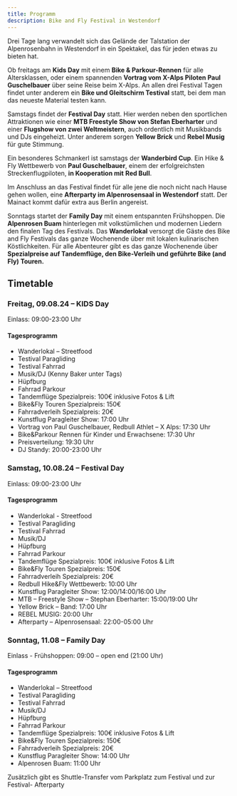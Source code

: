 ```yaml
---
title: Programm
description: Bike and Fly Festival in Westendorf
---
```


Drei Tage lang verwandelt sich das Gelände der Talstation der Alpenrosenbahn in Westendorf in ein Spektakel, das für jeden etwas zu bieten hat.

Ob freitags am **Kids Day** mit einem **Bike & Parkour-Rennen** für alle Altersklassen, oder einem spannenden **Vortrag vom X-Alps Piloten Paul Guschelbauer** über seine Reise beim X-Alps. An allen drei Festival Tagen findet unter anderem ein **Bike und Gleitschirm Testival** statt, bei dem man das neueste Material testen kann.

Samstags findet der **Festival Day** statt. Hier werden neben den sportlichen Attraktionen wie einer **MTB Freestyle Show von Stefan Eberharter** und einer **Flugshow von zwei Weltmeistern**, auch ordentlich mit Musikbands und DJs eingeheizt. Unter anderem sorgen **Yellow Brick** und **Rebel Musig** für gute Stimmung.

Ein besonderes Schmankerl ist samstags der **Wanderbird Cup**. Ein Hike & Fly Wettbewerb von **Paul Guschelbauer**, einem der erfolgreichsten Streckenflugpiloten, **in Kooperation mit** **Red Bull**.

Im Anschluss an das Festival findet für alle jene die noch nicht nach Hause gehen wollen, eine **Afterparty im Alpenrosensaal in Westendorf** statt. Der Mainact kommt dafür extra aus Berlin angereist.

Sonntags startet der **Family Day** mit einem entspannten Frühshoppen. Die **Alpenrosen Buam** hinterlegen mit volkstümlichen und modernen Liedern den finalen Tag des Festivals. Das **Wanderlokal** versorgt die Gäste des Bike and Fly Festivals das ganze Wochenende über mit lokalen kulinarischen Köstlichkeiten. Für alle Abenteurer gibt es das ganze Wochenende über **Spezialpreise auf Tandemflüge, den Bike-Verleih und geführte Bike (and Fly) Touren.**

## Timetable

<div class="grid md:grid-cols-3 gap-4 mb-10">
  <div class="bg-[#c2deba] shadow-md rounded-lg p-4">
    <h3>Freitag, 09.08.24 – KIDS Day</h3>
    <p>Einlass: 09:00-23:00 Uhr</p>
    <h4>Tagesprogramm</h4>
    <ul>
      <li>Wanderlokal – Streetfood</li>
      <li>Testival Paragliding</li>
      <li>Testival Fahrrad</li>
      <li>Musik/DJ (Kenny Baker unter Tags)</li>
      <li>Hüpfburg</li>
      <li>Fahrrad Parkour</li>
      <li>Tandemflüge Spezialpreis: 100€ inklusive Fotos & Lift</li>
      <li>Bike&Fly Touren Spezialpreis: 150€</li>
      <li>Fahrradverleih Spezialpreis: 20€</li>
      <li>Kunstflug Paragleiter Show: 17:00 Uhr</li>
      <li>Vortrag von Paul Guschelbauer, Redbull Athlet – X Alps: 17:30 Uhr</li>
      <li>Bike&Parkour Rennen für Kinder und Erwachsene: 17:30 Uhr</li>
      <li>Preisverteilung: 19:30 Uhr</li>
      <li>DJ Standy: 20:00-23:00 Uhr</li>
    </ul>
  </div>
  <div class="bg-[#b0def1] shadow-md rounded-lg p-4">
    <h3>Samstag, 10.08.24 – Festival Day</h3>
    <p>Einlass: 09:00-23:00 Uhr</p>
    <h4>Tagesprogramm</h4>
    <ul>
      <li>Wanderlokal - Streetfood</li>
      <li>Testival Paragliding</li>
      <li>Testival Fahrrad</li>
      <li>Musik/DJ</li>
      <li>Hüpfburg</li>
      <li>Fahrrad Parkour</li>
      <li>Tandemflüge Spezialpreis: 100€ inklusive Fotos & Lift</li>
      <li>Bike&Fly Touren Spezialpreis: 150€</li>
      <li>Fahrradverleih Spezialpreis: 20€</li>
      <li>Redbull Hike&Fly Wettbewerb: 10:00 Uhr</li>
      <li>Kunstflug Paragleiter Show: 12:00/14:00/16:00 Uhr</li>
      <li>MTB – Freestyle Show – Stephan Eberharter: 15:00/19:00 Uhr</li>
      <li>Yellow Brick – Band: 17:00 Uhr</li>
      <li>REBEL MUSIG: 20:00 Uhr</li>
      <li>Afterparty – Alpenrosensaal: 22:00-05:00 Uhr</li>
    </ul>
  </div>
  <div class="bg-[#c2deba] shadow-md rounded-lg p-4">
    <h3>Sonntag, 11.08 – Family Day</h3>
    <p>Einlass - Frühshoppen: 09:00 – open end (21:00 Uhr)</p>
    <h4>Tagesprogramm</h4>
    <ul>
      <li>Wanderlokal – Streetfood</li>
      <li>Testival Paragliding</li>
      <li>Testival Fahrrad</li>
      <li>Musik/DJ</li>
      <li>Hüpfburg</li>
      <li>Fahrrad Parkour</li>
      <li>Tandemflüge Spezialpreis: 100€ inklusive Fotos & Lift</li>
      <li>Bike&Fly Touren Spezialpreis: 150€</li>
      <li>Fahrradverleih Spezialpreis: 20€</li>
      <li>Kunstflug Paragleiter Show: 14:00 Uhr</li>
      <li>Alpenrosen Buam: 11:00 Uhr</li>
    </ul>
    <p>Zusätzlich gibt es Shuttle-Transfer vom Parkplatz zum Festival und zur Festival- Afterparty</p>
  </div>
</div>


<ContentImageGallery path="/media/programm/gallerie/"/>

